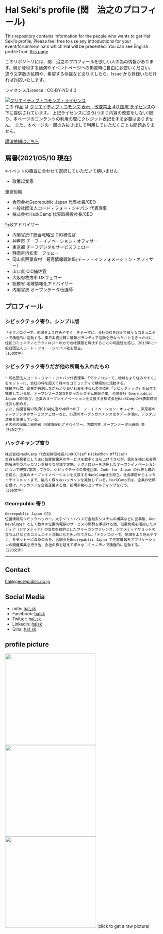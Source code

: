 # Hal Seki's profile (関　治之のプロフィール)

This repository contains information for the people who wants to get Hal Seki's profile. Please feel free to use any introductions for your event/forum/seminars which Hal will be presented. You can see English profile from [this page](README_en.md)

このリポジトリには、関　治之のプロフィールを欲しい人の為の情報があります。関が登壇する講演やイベントページへの掲載時に自由にお使いください。
違う文字数の依頼や、希望する体裁などありましたら、Issue から登録いただければ対応いたします。

ライセンス/Lisence : CC-BY-ND 4.0

<a rel="license" href="http://creativecommons.org/licenses/by-nd/4.0/"><img alt="クリエイティブ・コモンズ・ライセンス" style="border-width:0" src="https://i.creativecommons.org/l/by-nd/4.0/88x31.png" /></a><br />この 作品 は <a rel="license" href="http://creativecommons.org/licenses/by-nd/4.0/">クリエイティブ・コモンズ 表示 - 改変禁止 4.0 国際 ライセンス</a>の下に提供されています。
上記ライセンスに従う(つまり内容の改変をしない)限り、本ページのコンテンツの利用の際にクレジット表記をする必要はありません。
また、本ページの一部のみ抜き出して利用していただくことも問題ありません。

[講演依頼はこちら](https://github.com/halsk/profile/blob/master/SPEECH_REQUEST.md)

## 肩書(2021/05/10 現在)
※イベントの趣旨に合わせて選択していただいて構いません
* 政策起業家

運営組織
* 合同会社Georepublic Japan 代表社員/CEO
* 一般社団法人コード・フォー・ジャパン 代表理事
* 株式会社HackCamp 代表取締役社長/CEO

行政アドバイザー
* 内閣官房IT総合戦略室 CIO補佐官
* 神戸市 チーフ・イノベーション・オフィサー
* 東京都 チーフデジタルサービスフェロー
* 静岡県浜松市　フェロー
* 岡山県西粟倉村　最高情報戦略監(チーフ・インフォメーション・オフィサー)
* 山口県 CIO補佐官
* 大阪府枚方市 DXフェロー
* 総務省 地域情報化アドバイザー
* 内閣官房 オープンデータ伝道師

## プロフィール

### シビックテック寄り、シンプル版

```
「テクノロジーで、地域をより住みやすく」をテーマに、会社の枠を超えて様々なコミュニティで積極的に活動する。東日本震災時に情報ボランティア活動を行なったことをきっかけに、住民コミュニティとテクノロジーの力で地域課題を解決することの可能性を感じ、2013年に一般社団法人コード・フォー・ジャパン社を設立。
(150文字)
```

### シビックテック寄りだが他の所属も入れたもの

```
一般社団法人コード・フォー・ジャパン代表理事。「テクノロジーで、地域をより住みやすく」をモットーに、会社の枠を超えて様々なコミュニティで積極的に活動する。
住民や行政、企業が共創しながらより良い社会を作るための技術「シビックテック」を日本で推進している他、オープンソースGISを使ったシステム開発企業、合同会社 Georepublic Japan CEO及び、企業のオープンイノベーションを支援する株式会社HackCampの代表取締役社長も勤める。
また、内閣官房の政府CIO補佐官や神戸市のチーフ・イノベーション・オフィサー、東京都のチーフデジタルサービスフェローなど、行政のオープンガバナンス化やデータ活用、デジタル活用を支援している。
その他の役職：総務省 地域情報化アドバイザー、内閣官房 オープンデータ伝道師 等
(540文字)
```

### ハックキャンプ寄り

```
株式会社HackCamp 代表取締役社長/CHO(Chief Hackathon Officer)
自身も開発者として主に位置情報系のサービスを数多く立ち上げてきたが、震災を機に社会課題解決型のハッカソンを様々な地域で実施。テクノロジーを活用したオープンイノベーションについて研究/実践してきた。シビックテックの推進団体、Code for Japan の代表も務める傍ら、企業のオープンイノベーションを支援するHackCamp社を設立。社会課題からエンターテインメントまで、幅広く様々なハッカソンを実施している。HackCampでは、企業の依頼を受け、ハッカソンを企画運営する他、新規事業のコンサルティングを行う。
(306文字)
```

### Georepublic 寄り

```
Georepublic Japan CEO
位置情報系シビックハッカー。大手ソフトハウスで金融系システムの構築などに従事後、Geo Developer として数々の位置情報系のサービスの開発を手掛ける他、位置情報を活用したメディア（ジオメディア）の普及を目的としたフリーカンファレンス、ジオメディアサミットの立ち上げなどのコミュニティ活動にも力をいれてきた。「テクノロジーで、地域をより住みやすく」をモットーに自身の会社、合同会社Georepublic Japan で位置情報系アプリケーションの開発事業を行う他、会社の枠を超えて様々なコミュニティで積極的に活動する。
(283文字)
```
----

## Contact

hal@georepublic.co.jp

## Social Media

* note: [hal_sk](https://note.com/hal_sk/)
* Facebook: [halsk](https://www.facebook.com/halsk)
* Twitter: [hal_sk](https://twitter.com/hal_sk)
* Linkedin: [halsk](https://www.linkedin.com/in/halsk/)
* Qiita: [hal_sk](http://qiita.com/hal_sk)


## profile picture

<a href="https://raw.githubusercontent.com/halsk/profile/master/images/profile_image.jpg"><img src="https://raw.githubusercontent.com/halsk/profile/master/images/profile_image.jpg" width="300px"></a>
<a href="https://raw.githubusercontent.com/halsk/profile/master/images/profile_image2.jpg"><img src="https://raw.githubusercontent.com/halsk/profile/master/images/profile_image2.jpg" width="300px"></a>
<a href="https://raw.githubusercontent.com/halsk/profile/master/images/profile_image3.jpg"><img src="https://raw.githubusercontent.com/halsk/profile/master/images/profile_image3.jpg" width="300px"></a>
(click to get a raw picture)
